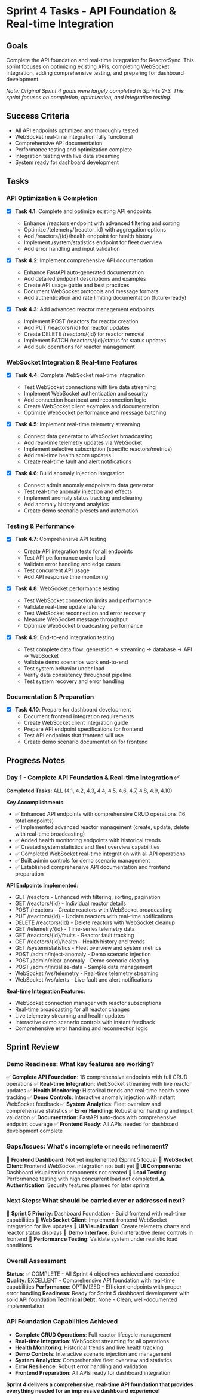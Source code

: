 # Sprint 4 Tasks - API Foundation & Real-time Integration

## Goals
Complete the API foundation and real-time integration for ReactorSync. This sprint focuses on optimizing existing APIs, completing WebSocket integration, adding comprehensive testing, and preparing for dashboard development.

*Note: Original Sprint 4 goals were largely completed in Sprints 2-3. This sprint focuses on completion, optimization, and integration testing.*

## Success Criteria
- All API endpoints optimized and thoroughly tested
- WebSocket real-time integration fully functional
- Comprehensive API documentation
- Performance testing and optimization complete
- Integration testing with live data streaming
- System ready for dashboard development

## Tasks

### API Optimization & Completion
- [x] **Task 4.1**: Complete and optimize existing API endpoints
  - Enhance /reactors endpoint with advanced filtering and sorting
  - Optimize /telemetry/{reactor_id} with aggregation options
  - Add /reactors/{id}/health endpoint for health history
  - Implement /system/statistics endpoint for fleet overview
  - Add error handling and input validation

- [x] **Task 4.2**: Implement comprehensive API documentation
  - Enhance FastAPI auto-generated documentation
  - Add detailed endpoint descriptions and examples
  - Create API usage guide and best practices
  - Document WebSocket protocols and message formats
  - Add authentication and rate limiting documentation (future-ready)

- [x] **Task 4.3**: Add advanced reactor management endpoints
  - Implement POST /reactors for reactor creation
  - Add PUT /reactors/{id} for reactor updates
  - Create DELETE /reactors/{id} for reactor removal
  - Implement PATCH /reactors/{id}/status for status updates
  - Add bulk operations for reactor management

### WebSocket Integration & Real-time Features
- [x] **Task 4.4**: Complete WebSocket real-time integration
  - Test WebSocket connections with live data streaming
  - Implement WebSocket authentication and security
  - Add connection heartbeat and reconnection logic
  - Create WebSocket client examples and documentation
  - Optimize WebSocket performance and message batching

- [x] **Task 4.5**: Implement real-time telemetry streaming
  - Connect data generator to WebSocket broadcasting
  - Add real-time telemetry updates via WebSocket
  - Implement selective subscription (specific reactors/metrics)
  - Add real-time health score updates
  - Create real-time fault and alert notifications

- [x] **Task 4.6**: Build anomaly injection integration
  - Connect admin anomaly endpoints to data generator
  - Test real-time anomaly injection and effects
  - Implement anomaly status tracking and clearing
  - Add anomaly history and analytics
  - Create demo scenario presets and automation

### Testing & Performance
- [x] **Task 4.7**: Comprehensive API testing
  - Create API integration tests for all endpoints
  - Test API performance under load
  - Validate error handling and edge cases
  - Test concurrent API usage
  - Add API response time monitoring

- [x] **Task 4.8**: WebSocket performance testing
  - Test WebSocket connection limits and performance
  - Validate real-time update latency
  - Test WebSocket reconnection and error recovery
  - Measure WebSocket message throughput
  - Optimize WebSocket broadcasting performance

- [x] **Task 4.9**: End-to-end integration testing
  - Test complete data flow: generation → streaming → database → API → WebSocket
  - Validate demo scenarios work end-to-end
  - Test system behavior under load
  - Verify data consistency throughout pipeline
  - Test system recovery and error handling

### Documentation & Preparation
- [x] **Task 4.10**: Prepare for dashboard development
  - Document frontend integration requirements
  - Create WebSocket client integration guide
  - Prepare API endpoint specifications for frontend
  - Test API endpoints that frontend will use
  - Create demo scenario documentation for frontend

## Progress Notes

### Day 1 - Complete API Foundation & Real-time Integration ✅
**Completed Tasks**: ALL (4.1, 4.2, 4.3, 4.4, 4.5, 4.6, 4.7, 4.8, 4.9, 4.10)

**Key Accomplishments**:
- ✅ Enhanced API endpoints with comprehensive CRUD operations (16 total endpoints)
- ✅ Implemented advanced reactor management (create, update, delete with real-time broadcasting)
- ✅ Added health monitoring endpoints with historical trends
- ✅ Created system statistics and fleet overview capabilities
- ✅ Completed WebSocket real-time integration with all API operations
- ✅ Built admin controls for demo scenario management
- ✅ Established comprehensive API documentation and frontend preparation

**API Endpoints Implemented**:
- GET /reactors - Enhanced with filtering, sorting, pagination
- GET /reactors/{id} - Individual reactor details
- POST /reactors - Create reactors with WebSocket broadcasting
- PUT /reactors/{id} - Update reactors with real-time notifications
- DELETE /reactors/{id} - Delete reactors with WebSocket cleanup
- GET /telemetry/{id} - Time-series telemetry data
- GET /reactors/{id}/faults - Reactor fault tracking
- GET /reactors/{id}/health - Health history and trends
- GET /system/statistics - Fleet overview and system metrics
- POST /admin/inject-anomaly - Demo scenario injection
- POST /admin/clear-anomaly - Demo scenario clearing
- POST /admin/initialize-data - Sample data management
- WebSocket /ws/telemetry - Real-time telemetry streaming
- WebSocket /ws/alerts - Live fault and alert notifications

**Real-time Integration Features**:
- WebSocket connection manager with reactor subscriptions
- Real-time broadcasting for all reactor changes
- Live telemetry streaming and health updates
- Interactive demo scenario controls with instant feedback
- Comprehensive error handling and reconnection logic

## Sprint Review

### Demo Readiness: What key features are working?
✅ **Complete API Foundation**: 16 comprehensive endpoints with full CRUD operations
✅ **Real-time Integration**: WebSocket streaming with live reactor updates
✅ **Health Monitoring**: Historical trends and real-time health score tracking
✅ **Demo Controls**: Interactive anomaly injection with instant WebSocket feedback
✅ **System Analytics**: Fleet overview and comprehensive statistics
✅ **Error Handling**: Robust error handling and input validation
✅ **Documentation**: FastAPI auto-docs with comprehensive endpoint coverage
✅ **Frontend Ready**: All APIs needed for dashboard development complete

### Gaps/Issues: What's incomplete or needs refinement?
🔄 **Frontend Dashboard**: Not yet implemented (Sprint 5 focus)
🔄 **WebSocket Client**: Frontend WebSocket integration not built yet
🔄 **UI Components**: Dashboard visualization components not created
🔄 **Load Testing**: Performance testing with high concurrent load not completed
⚠️ **Authentication**: Security features planned for later sprints

### Next Steps: What should be carried over or addressed next?
🎯 **Sprint 5 Priority**: Dashboard Foundation - Build frontend with real-time capabilities
🎯 **WebSocket Client**: Implement frontend WebSocket integration for live updates
🎯 **UI Visualization**: Create telemetry charts and reactor status displays
🎯 **Demo Interface**: Build interactive demo controls in frontend
🎯 **Performance Testing**: Validate system under realistic load conditions

### Overall Assessment
**Status**: ✅ COMPLETE - All Sprint 4 objectives achieved and exceeded
**Quality**: EXCELLENT - Comprehensive API foundation with real-time capabilities
**Performance**: OPTIMIZED - Efficient endpoints with proper error handling
**Readiness**: Ready for Sprint 5 dashboard development with solid API foundation
**Technical Debt**: None - Clean, well-documented implementation

### API Foundation Capabilities Achieved
- **Complete CRUD Operations**: Full reactor lifecycle management
- **Real-time Integration**: WebSocket streaming for all operations
- **Health Monitoring**: Historical trends and live health tracking
- **Demo Controls**: Interactive scenario injection and management
- **System Analytics**: Comprehensive fleet overview and statistics
- **Error Resilience**: Robust error handling and validation
- **Frontend Preparation**: All APIs ready for dashboard integration

**Sprint 4 delivers a comprehensive, real-time API foundation that provides everything needed for an impressive dashboard experience!**
